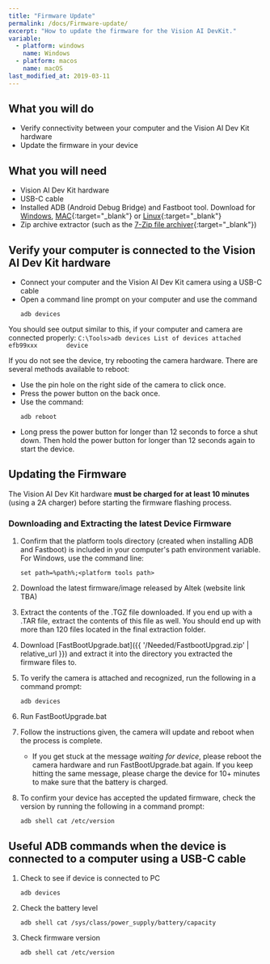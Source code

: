 ```yaml
---
title: "Firmware Update"
permalink: /docs/Firmware-update/
excerpt: "How to update the firmware for the Vision AI DevKit."
variable:
  - platform: windows
    name: Windows
  - platform: macos
    name: macOS
last_modified_at: 2019-03-11
---
```


## What you will do
* Verify connectivity between your computer and the Vision AI Dev Kit hardware
* Update the firmware in your device

## What you will need
* Vision AI Dev Kit hardware
* USB-C cable
* Installed ADB (Android Debug Bridge) and Fastboot tool. Download for [Windows](https://dl.google.com/android/repository/platform-tools-latest-windows.zip), [MAC](https://dl.google.com/android/repository/platform-tools-latest-darwin.zip){:target="_blank"} or [Linux](https://dl.google.com/android/repository/platform-tools-latest-linux.zip){:target="_blank"}
* Zip archive extractor (such as the [7-Zip file archiver](https://www.7-zip.org/){:target="_blank"})

## Verify your computer is connected to the Vision AI Dev Kit hardware
* Connect your computer and the Vision AI Dev Kit camera using a USB-C cable
* Open a command line prompt on your computer and use the command
    ```
    adb devices
    ```

You should see output similar to this, if your computer and camera are connected properly:
        ```
        C:\Tools>adb devices
        List of devices attached
        efb99xxx        device
        ```

If you do not see the device, try rebooting the camera hardware. There are several methods available to reboot:

* Use the pin hole on the right side of the camera to click once.
* Press the power button on the back once.
* Use the command:
    ```
    adb reboot
    ```
* Long press the power button for longer than 12 seconds to force a shut down. Then hold the power button for longer than 12 seconds again to start the device.

## Updating the Firmware
The Vision AI Dev Kit hardware **must be charged for at least 10 minutes** (using a 2A charger) before starting the firmware flashing process.

### Downloading and Extracting the latest Device Firmware
1. Confirm that the platform tools directory (created when installing ADB and Fastboot) is included in your computer's path environment variable. For Windows, use the command line:
    ```
    set path=%path%;<platform tools path>
    ```
2. Download the latest firmware/image released by Altek (website link TBA)

3. Extract the contents of the .TGZ file downloaded. If you end up with a .TAR file, extract the contents of this file as well. You should end up with more than 120 files located in the final extraction folder.

4. Download [FastBootUpgrade.bat]({{ '/Needed/FastbootUpgrad.zip' | relative_url }}) and extract it into the directory you extracted the firmware files to.

5. To verify the camera is attached and recognized, run the following in a command prompt:
    ```
    adb devices
    ```

6. Run FastBootUpgrade.bat

7. Follow the instructions given, the camera will update and reboot when the process is complete.
    * If you get stuck at the message *waiting for device*, please reboot the camera hardware and run FastBootUpgrade.bat again. If you keep hitting the same message, please charge the device for 10+ minutes to make sure that the battery is charged.

8. To confirm your device has accepted the updated firmware, check the version by running the following in a command prompt:
    ```
    adb shell cat /etc/version
    ```

## Useful ADB commands when the device is connected to a computer using a USB-C cable
1.	Check to see if device is connected to PC
    ```
    adb devices
    ```
2.	Check the battery level
    ```
    adb shell cat /sys/class/power_supply/battery/capacity
    ```
3.	Check firmware version
    ```
    adb shell cat /etc/version
    ```
